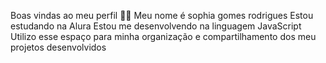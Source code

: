 
Boas vindas ao meu perfil 💙💙
Meu nome é sophia gomes rodrigues
Estou estudando na Alura
Estou me desenvolvendo na linguagem JavaScript
Utilizo esse espaço para minha organização e compartilhamento dos meu projetos desenvolvidos


